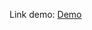 Link demo: [Demo]([https://github.com/your-repo-link](https://tm-rudo.github.io/Clone_Page_NestSpace_Basic/))
